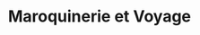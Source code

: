 ---
title: "Maroquinerie et Voyage"
url: /les-sables-dolonne/maroquinerie-et-voyage/
shop: Leder
---
